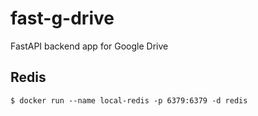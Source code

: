 # fast-g-drive
FastAPI backend app for Google Drive

## Redis
```
$ docker run --name local-redis -p 6379:6379 -d redis
```